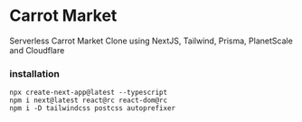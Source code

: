 # Carrot Market

Serverless Carrot Market Clone using NextJS, Tailwind, Prisma, PlanetScale and Cloudflare

### installation

```node
npx create-next-app@latest --typescript
npm i next@latest react@rc react-dom@rc
npm i -D tailwindcss postcss autoprefixer
```
